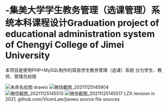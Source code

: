 # -集美大学学生教务管理（选课管理）系统本科课程设计Graduation project of educational administration system of Chengyi College of Jimei University 
本项目是使用PHP+MySQL制作的简易学生教务管理（选课）系统
分为学生、教师、管理员权限

![未命名绘图 drawio](https://user-images.githubusercontent.com/52245032/143403376-395531d1-7678-49db-895f-af1d264e5e52.png)
![微信截图_20211125145904](https://user-images.githubusercontent.com/52245032/143404956-41bf50be-4238-40fc-b921-e611a683c42c.png)
![微信截图_20211125145513](https://user-images.githubusercontent.com/52245032/143403536-ce3d3d10-a68c-4f15-bc7a-fc228eb19119.jpg)
![微信截图_20211125145517](https://user-images.githubusercontent.com/52245032/143405028-f7a45148-2814-44d2-96c4-c0b2648ae7f2.jpg)
LZX revision in 2021, github.com/VicenLaw/jiaowu source file sources
